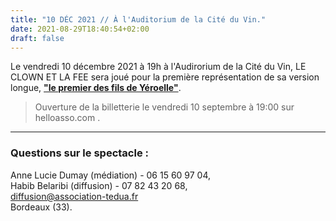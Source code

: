 ```yaml
---
title: "10 DÉC 2021 // À l'Auditorium de la Cité du Vin."
date: 2021-08-29T18:40:54+02:00
draft: false
---
```


Le vendredi 10 décembre 2021 à 19h à l'Audirorium de la Cité du Vin, LE CLOWN ET LA FEE sera joué pour la première représentation de sa version longue, **["le premier des fils de Yéroelle"](https://leclownetlafee.fr)**.

> Ouverture de la billetterie le vendredi 10 septembre à 19:00 sur helloasso.com .

---

### Questions sur le spectacle :
Anne Lucie Dumay (médiation) - 06 15 60 97 04,<br>
Habib Belaribi (diffusion) - 07 82 43 20 68,<br>
diffusion@association-tedua.fr<br>
Bordeaux (33).<br>
